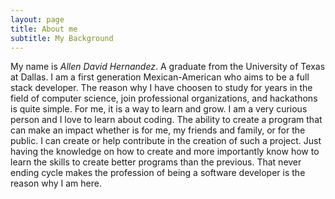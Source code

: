 ```yaml
---
layout: page
title: About me
subtitle: My Background
---
```


My name is *Allen David Hernandez*. A graduate from the University of Texas at Dallas. I am a first generation
Mexican-American who aims to be a full stack developer. The reason why I have choosen to study for years in 
the field of computer science, join professional organizations, and hackathons is quite simple. For me, 
it is a way to learn and grow. I am a very curious person and I love to learn about coding. The ability to 
create a program that can make an impact whether is for me, my friends and family, or for the public. I can 
create or help contribute in the creation of such a project. Just having the knowledge on how to create and more 
importantly know how to learn the skills to create better programs than the previous. That never ending cycle makes
the profession of being a software developer is the reason why I am here. 


